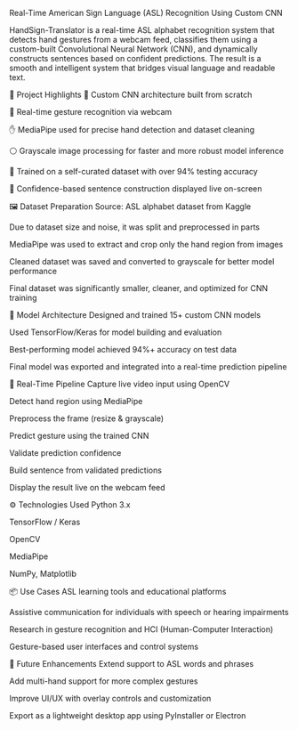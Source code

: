 Real-Time American Sign Language (ASL) Recognition Using Custom CNN

HandSign-Translator is a real-time ASL alphabet recognition system that detects hand gestures from a webcam feed, classifies them using a custom-built Convolutional Neural Network (CNN), and dynamically constructs sentences based on confident predictions. The result is a smooth and intelligent system that bridges visual language and readable text.

📌 Project Highlights
🧠 Custom CNN architecture built from scratch

🎥 Real-time gesture recognition via webcam

✋ MediaPipe used for precise hand detection and dataset cleaning

⚪ Grayscale image processing for faster and more robust model inference

🧪 Trained on a self-curated dataset with over 94% testing accuracy

💬 Confidence-based sentence construction displayed live on-screen

🖼️ Dataset Preparation
Source: ASL alphabet dataset from Kaggle

Due to dataset size and noise, it was split and preprocessed in parts

MediaPipe was used to extract and crop only the hand region from images

Cleaned dataset was saved and converted to grayscale for better model performance

Final dataset was significantly smaller, cleaner, and optimized for CNN training

🧠 Model Architecture
Designed and trained 15+ custom CNN models

Used TensorFlow/Keras for model building and evaluation

Best-performing model achieved 94%+ accuracy on test data

Final model was exported and integrated into a real-time prediction pipeline

🎥 Real-Time Pipeline
Capture live video input using OpenCV

Detect hand region using MediaPipe

Preprocess the frame (resize & grayscale)

Predict gesture using the trained CNN

Validate prediction confidence

Build sentence from validated predictions

Display the result live on the webcam feed

⚙️ Technologies Used
Python 3.x

TensorFlow / Keras

OpenCV

MediaPipe

NumPy, Matplotlib

📦 Use Cases
ASL learning tools and educational platforms

Assistive communication for individuals with speech or hearing impairments

Research in gesture recognition and HCI (Human-Computer Interaction)

Gesture-based user interfaces and control systems

🎯 Future Enhancements
Extend support to ASL words and phrases

Add multi-hand support for more complex gestures

Improve UI/UX with overlay controls and customization

Export as a lightweight desktop app using PyInstaller or Electron

